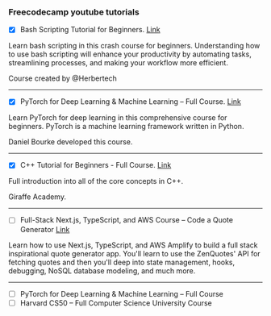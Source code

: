 ### Freecodecamp youtube tutorials

- [x] Bash Scripting Tutorial for Beginners. [Link](https://www.youtube.com/watch?v=tK9Oc6AEnR4)

Learn bash scripting in this crash course for beginners. Understanding how to use bash scripting will enhance your productivity by automating tasks, streamlining processes, and making your workflow more efficient.

Course created by @Herbertech

---
- [x] PyTorch for Deep Learning & Machine Learning – Full Course. [Link](https://www.youtube.com/watch?v=V_xro1bcAuA)

Learn PyTorch for deep learning in this comprehensive course for beginners. PyTorch is a machine learning framework written in Python.

Daniel Bourke developed this course.

---
- [x] C++ Tutorial for Beginners - Full Course. [Link](https://www.youtube.com/watch?v=vLnPwxZdW4Y)

Full introduction into all of the core concepts in C++. 

Giraffe Academy.

---
- [ ] Full-Stack Next.js, TypeScript, and AWS Course – Code a Quote Generator [Link](https://www.youtube.com/watch?v=FRmCxj9K7II)

Learn how to use Next.js, TypeScript, and AWS Amplify to build a full stack inspirational quote generator app. You'll learn to use the ZenQuotes' API for fetching quotes and then you'll deep into state management, hooks, debugging, NoSQL database modeling, and much more.

---
- [ ] PyTorch for Deep Learning & Machine Learning – Full Course
- [ ] Harvard CS50 – Full Computer Science University Course
